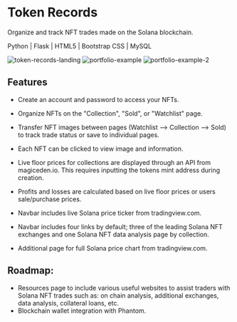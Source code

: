# Token Records
Organize and track NFT trades made on the Solana blockchain.

Python | Flask | HTML5 | Bootstrap CSS | MySQL

![token-records-landing](https://user-images.githubusercontent.com/88216761/208544182-7d19e712-0525-417f-a0f2-66551d09d8f8.PNG)
![portfolio-example](https://user-images.githubusercontent.com/88216761/208542828-0bd28964-724d-43a9-9b2c-f4580c0f7ac9.PNG)
![portfolio-example-2](https://user-images.githubusercontent.com/88216761/208545734-02a40267-4a4a-4773-b724-db7a0c38f25e.PNG)

## Features

- Create an account and password to access your NFTs.

- Organize NFTs on the "Collection", "Sold", or "Watchlist" page.

- Transfer NFT images between pages (Watchlist --> Collection --> Sold) to track trade status or save to individual pages. 

- Each NFT can be clicked to view image and information.

- Live floor prices for collections are displayed through an API from magiceden.io. This requires inputting the tokens mint address during creation.

- Profits and losses are calculated based on live floor prices or users sale/purchase prices.

- Navbar includes live Solana price ticker from tradingview.com.

- Navbar includes four links by default; three of the leading Solana NFT exchanges and one Solana NFT data analysis page by collection.

- Additional page for full Solana price chart from tradingview.com.

## Roadmap:
  - Resources page to include various useful websites to assist traders with Solana NFT trades such as: on chain analysis, additional exchanges, data analysis, collateral loans, etc. 
  - Blockchain wallet integration with Phantom. 
